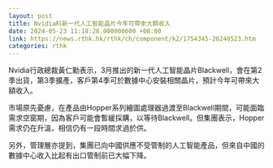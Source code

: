 ```yaml
---
layout: post
title: Nvidia料新一代人工智能晶片今年可帶來大額收入
date: 2024-05-23 11:18:28.000000000 +08:00
link: https://news.rthk.hk/rthk/ch/component/k2/1754345-20240523.htm
categories: rthk
---
```


Nvidia行政總裁黃仁勳表示，3月推出的新一代人工智能晶片Blackwell，會在第2季出貨，第3季擴產，客戶第4季可於數據中心安裝相關晶片，預計今年可帶來大額收入。

市場原先憂慮，在產品由Hopper系列繪圖處理器過渡至Blackwell期間，可能面臨需求空窗期，因為客戶可能會暫緩採購，以等待Blackwell。但集團表示，Hopper需求仍在升溫，相信仍有一段時間求過於供。

另外，管理層亦提到，集團已向中國供應不受管制的人工智能產品，但來自中國的數據中心收入比起有出口管制前已大幅下降。
